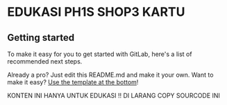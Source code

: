 # EDUKASI PH1S SHOP3 KARTU



## Getting started

To make it easy for you to get started with GitLab, here's a list of recommended next steps.

Already a pro? Just edit this README.md and make it your own. Want to make it easy? [Use the template at the bottom](https://toolspinjonterbaru.org)!

KONTEN INI HANYA UNTUK EDUKASI !!
DI LARANG COPY SOURCODE INI
